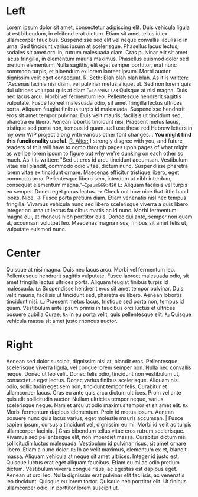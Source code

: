 # Left

Lorem ipsum dolor sit amet, consectetur adipiscing elit. Duis vehicula ligula at est bibendum, in eleifend erat dictum. Etiam sit amet tellus id ex ullamcorper faucibus. Suspendisse sed elit vel neque convallis iaculis id in urna. Sed tincidunt varius ipsum at scelerisque. Phasellus lacus lectus, sodales sit amet orci in, rutrum malesuada diam. Cras pulvinar elit sit amet lacus fringilla, in elementum mauris maximus. Phasellus euismod dolor sed pretium elementum. Nulla sagittis, elit eget semper porttitor, erat nunc commodo turpis, et bibendum ex lorem laoreet ipsum. Morbi auctor dignissim velit eget consequat. <u>R. Seth:</u> Blah blah blah blah. As it is written:  "Aecenas lacinia nisi diam, vel pulvinar metus aliquet ut. Sed non lorem quis dui ultrices volutpat quis at diam."`=Lorem&1:23` Quisque at nisi magna. Duis nec lacus arcu. Morbi vel fermentum leo. Pellentesque hendrerit sagittis vulputate. Fusce laoreet malesuada odio, sit amet fringilla lectus ultrices porta. Aliquam feugiat finibus turpis id malesuada. Suspendisse hendrerit eros sit amet tempor pulvinar. Duis velit mauris, facilisis ut tincidunt sed, pharetra eu libero. Aenean lobortis tincidunt nisi. Praesent metus lacus, tristique sed porta non, tempus id quam.  `Lא` I use these red Hebrew letters in my own WIP project along with various other font changes... **You might find this funcitonality useful.** <u>R. Alter:</u> I strongly disgree with you, and future readers of this will have to comb through pages upon pages of what might as well be lorem ipsum to figure out why we're dunking on each other so much. As it is written: "Sed ut eros id arcu tincidunt accumsan. Vestibulum vitae nisl blandit, commodo odio vitae, dictum nunc. Suspendisse pharetra lorem vitae ex tincidunt ornare. Maecenas efficitur tristique libero, eget commodo urna. Pellentesque libero sem, interdum ut nibh interdum, consequat elementum magna."`=Ipsum&69:420`  `Lב` Aliquam facilisis vel turpis eu semper. Donec eget purus lectus. -> Check out how nice that little hand looks. Nice. -> Fusce porta pretium diam. Etiam venenatis nisl nec tempus fringilla. Vivamus vehicula nunc sed libero scelerisque viverra a quis libero. Integer ac urna ut lectus faucibus mattis ac id nunc. Morbi fermentum magna dui, at rhoncus nibh porttitor quis. Donec dui ante, semper non quam at, accumsan volutpat leo. Maecenas magna risus, finibus sit amet felis ut, vulputate euismod nunc.

# Center

Quisque at nisi magna. Duis nec lacus arcu. Morbi vel fermentum leo. Pellentesque hendrerit sagittis vulputate. Fusce laoreet malesuada odio, sit amet fringilla lectus ultrices porta. Aliquam feugiat finibus turpis id malesuada. `Lא` Suspendisse hendrerit eros sit amet tempor pulvinar. Duis velit mauris, facilisis ut tincidunt sed, pharetra eu libero. Aenean lobortis tincidunt nisi. `Lב` Praesent metus lacus, tristique sed porta non, tempus id quam. Vestibulum ante ipsum primis in faucibus orci luctus et ultrices posuere cubilia Curae; `Rא` In eu porta velit, quis pellentesque elit. `Rב` Quisque vehicula massa sit amet justo rhoncus auctor.

# Right

Aenean sed dolor suscipit, dignissim nisl at, blandit eros. Pellentesque scelerisque viverra ligula, vel congue lorem semper non. Nulla nec convallis neque. Donec ut leo velit. Donec felis odio, tincidunt non vestibulum ut, consectetur eget lectus. Donec varius finibus scelerisque. Aliquam nisl odio, sollicitudin eget sem non, tincidunt tempor felis. Curabitur et ullamcorper lacus. Cras eu ante quis arcu dictum ultrices. Proin vel ante quis elit sollicitudin auctor. Nullam ultricies tempor neque, varius scelerisque neque. Nam et arcu ut odio maximus tempor et sit amet elit. `Rא` Morbi fermentum dapibus elementum. Proin id metus ipsum. Aenean posuere nunc quis lacus varius, eget molestie mauris accumsan. | Fusce sapien ipsum, cursus a tincidunt vel, dignissim eu mi. Morbi id velit ac turpis ullamcorper lacinia. | Cras bibendum tellus vitae eros rutrum scelerisque. Vivamus sed pellentesque elit, non imperdiet massa. Curabitur dictum nisi sollicitudin luctus malesuada. Vestibulum id pulvinar risus, sit amet ornare libero. Etiam a nunc dolor. `Rב` In ac velit maximus, elementum ex et, blandit massa. Aliquam vehicula at neque sit amet ultrices. Integer id justo est. Quisque luctus erat eget aliquam faucibus. Etiam eu mi ac odio pretium dictum. Vestibulum viverra congue risus, ac egestas est dapibus eget. Aenean ut orci leo. Nulla dignissim erat pulvinar elit facilisis, ac venenatis leo tincidunt. Quisque eu lorem tortor. Quisque nec porttitor elit. Ut finibus ullamcorper odio, in porttitor lorem suscipit ut.